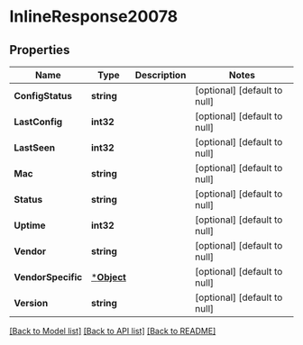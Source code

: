 # InlineResponse20078

## Properties
Name | Type | Description | Notes
------------ | ------------- | ------------- | -------------
**ConfigStatus** | **string** |  | [optional] [default to null]
**LastConfig** | **int32** |  | [optional] [default to null]
**LastSeen** | **int32** |  | [optional] [default to null]
**Mac** | **string** |  | [optional] [default to null]
**Status** | **string** |  | [optional] [default to null]
**Uptime** | **int32** |  | [optional] [default to null]
**Vendor** | **string** |  | [optional] [default to null]
**VendorSpecific** | [***Object**](.md) |  | [optional] [default to null]
**Version** | **string** |  | [optional] [default to null]

[[Back to Model list]](../README.md#documentation-for-models) [[Back to API list]](../README.md#documentation-for-api-endpoints) [[Back to README]](../README.md)

